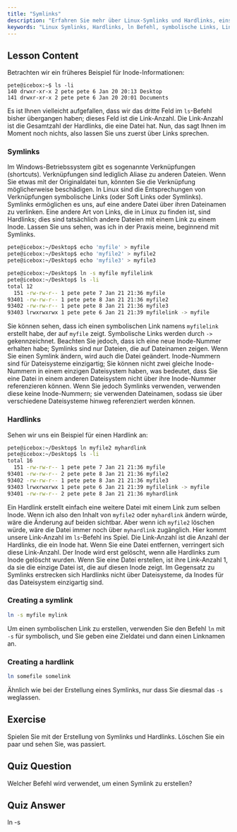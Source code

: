 ```yaml
---
title: "Symlinks"
description: "Erfahren Sie mehr über Linux-Symlinks und Hardlinks, einschließlich deren Erstellung und Verwaltung. Verstehen Sie ihre Unterschiede und Anwendungsfälle mit diesem anfängerfreundlichen Leitfaden."
keywords: "Linux Symlinks, Hardlinks, ln Befehl, symbolische Links, Linux Dateisystem, Linux Tutorial, Linux für Anfänger"
---
```


## Lesson Content

Betrachten wir ein früheres Beispiel für Inode-Informationen:

```plaintext
pete@icebox:~$ ls -li
140 drwxr-xr-x 2 pete pete 6 Jan 20 20:13 Desktop
141 drwxr-xr-x 2 pete pete 6 Jan 20 20:01 Documents
```

Es ist Ihnen vielleicht aufgefallen, dass wir das dritte Feld im `ls`-Befehl bisher übergangen haben; dieses Feld ist die Link-Anzahl. Die Link-Anzahl ist die Gesamtzahl der Hardlinks, die eine Datei hat. Nun, das sagt Ihnen im Moment noch nichts, also lassen Sie uns zuerst über Links sprechen.

### Symlinks

Im Windows-Betriebssystem gibt es sogenannte Verknüpfungen (shortcuts). Verknüpfungen sind lediglich Aliase zu anderen Dateien. Wenn Sie etwas mit der Originaldatei tun, könnten Sie die Verknüpfung möglicherweise beschädigen. In Linux sind die Entsprechungen von Verknüpfungen symbolische Links (oder Soft Links oder Symlinks). Symlinks ermöglichen es uns, auf eine andere Datei über ihren Dateinamen zu verlinken. Eine andere Art von Links, die in Linux zu finden ist, sind Hardlinks; dies sind tatsächlich andere Dateien mit einem Link zu einem Inode. Lassen Sie uns sehen, was ich in der Praxis meine, beginnend mit Symlinks.

```bash
pete@icebox:~/Desktop$ echo 'myfile' > myfile
pete@icebox:~/Desktop$ echo 'myfile2' > myfile2
pete@icebox:~/Desktop$ echo 'myfile3' > myfile3

pete@icebox:~/Desktop$ ln -s myfile myfilelink
pete@icebox:~/Desktop$ ls -li
total 12
  151 -rw-rw-r-- 1 pete pete 7 Jan 21 21:36 myfile
93401 -rw-rw-r-- 1 pete pete 8 Jan 21 21:36 myfile2
93402 -rw-rw-r-- 1 pete pete 8 Jan 21 21:36 myfile3
93403 lrwxrwxrwx 1 pete pete 6 Jan 21 21:39 myfilelink -> myfile
```

Sie können sehen, dass ich einen symbolischen Link namens `myfilelink` erstellt habe, der auf `myfile` zeigt. Symbolische Links werden durch `->` gekennzeichnet. Beachten Sie jedoch, dass ich eine neue Inode-Nummer erhalten habe; Symlinks sind nur Dateien, die auf Dateinamen zeigen. Wenn Sie einen Symlink ändern, wird auch die Datei geändert. Inode-Nummern sind für Dateisysteme einzigartig; Sie können nicht zwei gleiche Inode-Nummern in einem einzigen Dateisystem haben, was bedeutet, dass Sie eine Datei in einem anderen Dateisystem nicht über ihre Inode-Nummer referenzieren können. Wenn Sie jedoch Symlinks verwenden, verwenden diese keine Inode-Nummern; sie verwenden Dateinamen, sodass sie über verschiedene Dateisysteme hinweg referenziert werden können.

### Hardlinks

Sehen wir uns ein Beispiel für einen Hardlink an:

```bash
pete@icebox:~/Desktop$ ln myfile2 myhardlink
pete@icebox:~/Desktop$ ls -li
total 16
  151 -rw-rw-r-- 1 pete pete 7 Jan 21 21:36 myfile
93401 -rw-rw-r-- 2 pete pete 8 Jan 21 21:36 myfile2
93402 -rw-rw-r-- 1 pete pete 8 Jan 21 21:36 myfile3
93403 lrwxrwxrwx 1 pete pete 6 Jan 21 21:39 myfilelink -> myfile
93401 -rw-rw-r-- 2 pete pete 8 Jan 21 21:36 myhardlink
```

Ein Hardlink erstellt einfach eine weitere Datei mit einem Link zum selben Inode. Wenn ich also den Inhalt von `myfile2` oder `myhardlink` ändern würde, wäre die Änderung auf beiden sichtbar. Aber wenn ich `myfile2` löschen würde, wäre die Datei immer noch über `myhardlink` zugänglich. Hier kommt unsere Link-Anzahl im `ls`-Befehl ins Spiel. Die Link-Anzahl ist die Anzahl der Hardlinks, die ein Inode hat. Wenn Sie eine Datei entfernen, verringert sich diese Link-Anzahl. Der Inode wird erst gelöscht, wenn alle Hardlinks zum Inode gelöscht wurden. Wenn Sie eine Datei erstellen, ist ihre Link-Anzahl 1, da sie die einzige Datei ist, die auf diesen Inode zeigt. Im Gegensatz zu Symlinks erstrecken sich Hardlinks nicht über Dateisysteme, da Inodes für das Dateisystem einzigartig sind.

### Creating a symlink

```bash
ln -s myfile mylink
```

Um einen symbolischen Link zu erstellen, verwenden Sie den Befehl `ln` mit `-s` für symbolisch, und Sie geben eine Zieldatei und dann einen Linknamen an.

### Creating a hardlink

```bash
ln somefile somelink
```

Ähnlich wie bei der Erstellung eines Symlinks, nur dass Sie diesmal das `-s` weglassen.

## Exercise

Spielen Sie mit der Erstellung von Symlinks und Hardlinks. Löschen Sie ein paar und sehen Sie, was passiert.

## Quiz Question

Welcher Befehl wird verwendet, um einen Symlink zu erstellen?

## Quiz Answer

ln -s
